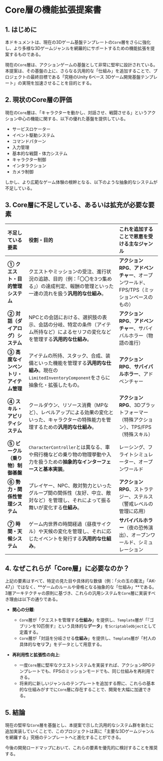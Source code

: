 ﻿# Core層の機能拡張提案書

## 1. はじめに

本ドキュメントは、現在の3Dゲーム基盤テンプレートの`Core`層をさらに強化し、より多様な3Dゲームジャンルを網羅的にサポートするための機能拡張を提案するものである。

現在の`Core`層は、アクションゲームの基盤として非常に堅牢に設計されている。本提案は、その基盤の上に、さらなる汎用的な「仕組み」を追加することで、プロジェクトの最終目標である「究極のUnity 6ベース 3Dゲーム開発基盤テンプレート」の実現を加速させることを目的とする。

## 2. 現状のCore層の評価

現在の`Core`層は、「キャラクターを動かし、対話させ、戦闘させる」というアクション中心の機能に関する、以下の優れた基盤を提供している。

-   サービスロケーター
-   イベント駆動システム
-   コマンドパターン
-   入力管理
-   基本的な戦闘・体力システム
-   キャラクター制御
-   インタラクション
-   カメラ制御

しかし、より広範なゲーム体験の根幹となる、以下のような抽象的なシステムが不足している。

## 3. Core層に不足している、あるいは拡充が必要な要素

| 不足している要素 | 役割・目的 | これを追加することで恩恵を受ける主なジャンル |
| :--- | :--- | :--- |
| **① クエスト・目的管理システム** | クエストやミッションの受注、進行状況の追跡、目的（例：「〇〇を3つ集める」）の達成判定、報酬の管理といった一連の流れを扱う**汎用的な仕組み**。 | **アクションRPG**、**アドベンチャー**、オープンワールド、FPS/TPS（ミッションベースのもの） |
| **② 対話（ダイアログ）システム** | NPCとの会話における、選択肢の表示、会話の分岐、特定の条件（アイテム所持など）によるセリフの変化などを管理する**汎用的な仕組み**。 | **アクションRPG**、**アドベンチャー**、サバイバルホラー（物語の進行） |
| **③ 高度なインベントリ・アイテム管理** | アイテムの所持、スタック、合成、装備といった機能を管理する**汎用的な仕組み**。現在の`LimitedInventoryComponent`をさらに抽象化・拡張したもの。 | **アクションRPG**、**サバイバルホラー**、アドベンチャー |
| **④ スキル・アビリティシステム** | クールダウン、リソース消費（MPなど）、レベルアップによる効果の変化といった、キャラクターの特殊能力を管理するための**汎用的な仕組み**。 | **アクションRPG**、3Dプラットフォーマー（特殊アクション）、TPS/FPS（特殊スキル） |
| **⑤ ビークル（乗り物）制御基盤** | `CharacterController`とは異なる、車や飛行機などの乗り物の物理挙動や入力を扱うための**抽象的なインターフェースと基本実装**。 | レーシング、フライトシミュレーター、オープンワールド |
| **⑥ 勢力・関係性管理システム** | プレイヤー、NPC、敵対勢力といったグループ間の関係性（友好、中立、敵対など）を管理し、それによって振る舞いが変化する**仕組み**。 | **アクションRPG**、ストラテジー、ステルス（警戒レベルの管理に応用） |
| **⑦ 時間・天候システム** | ゲーム内世界の時間経過（昼夜サイクル）や天候の変化を管理し、それに応じたイベントを発行する**汎用的な仕組み**。 | **サバイバルホラー**（夜の恐怖演出）、オープンワールド、シミュレーション |

## 4. なぜこれらが「Core層」に必要なのか？

上記の要素はすべて、特定の見た目や具体的な数値（例：「火の玉の魔法」「AK-47」）ではなく、**ゲームのルールや骨格となる抽象的な「仕組み」**である。3層アーキテクチャの原則に基づき、これらの汎用システムを`Core`層に実装すべき理由は以下の通りである。

-   **関心の分離**:
    -   `Core`層が「クエストを管理する**仕組み**」を提供し、`Template`層が「『ゴブリンを10匹倒す』という具体的な**データ**」を`ScriptableObject`として定義する。
    -   `Core`層が「対話を分岐させる**仕組み**」を提供し、`Template`層が「村人の具体的な**セリフ**」をデータとして用意する。

-   **再利用性と拡張性の向上**:
    -   一度`Core`層に堅牢なクエストシステムを実装すれば、アクションRPGテンプレートでも、FPSのミッションモードでも、同じ仕組みを再利用できる。
    -   将来的に新しいジャンルのテンプレートを追加する際に、これらの基本的な仕組みがすでに`Core`層に存在することで、開発を大幅に加速できる。

## 5. 結論

現在の堅牢な`Core`層を基盤とし、本提案で示した汎用的なシステム群を新たに追加実装していくことで、このプロジェクトは真に「主要な3Dゲームジャンルを網羅する」究極のテンプレートへと進化することができる。

今後の開発ロードマップにおいて、これらの要素を優先的に検討することを推奨する。

